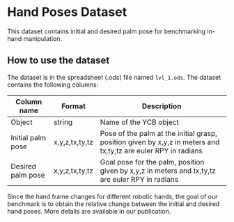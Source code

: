 # Hand Poses Dataset
This dataset contains initial and desired palm pose for benchmarking in-hand manipulation. 

## How to use the dataset
The dataset is in the spreadsheet (.ods) file named `lvl_1.ods`. The dataset contains the following columns:


| Column name       | Format         | Description                                                                                                                          |
|-------------------|----------------|--------------------------------------------------------------------------------------------------------------------------------------|
| Object            | string         | Name of the YCB object                                                                                                               |
| Initial palm pose | x,y,z,tx,ty,tz | Pose of the palm at the initial grasp, position given by x,y,z in meters and tx,ty,tz are euler RPY in radians                       |
| Desired palm pose | x,y,z,tx,ty,tz | Goal pose for the palm, position given by x,y,z in meters and tx,ty,tz are euler RPY in radians                                      |


Since the hand frame changes for different robotic hands, the goal of our benchmark is to obtain the relative change between the initial and desired hand poses. More details are available in our publication.
